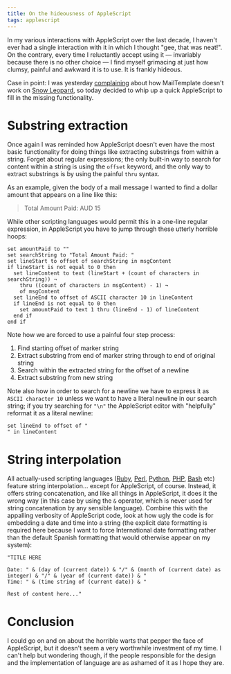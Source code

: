 ```yaml
---
title: On the hideousness of AppleScript
tags: applescript
---
```


In my various interactions with AppleScript over the last decade, I haven't ever had a single interaction with it in which I thought "gee, that was neat!". On the contrary, every time I reluctantly accept using it — invariably because there is no other choice — I find myself grimacing at just how clumsy, painful and awkward it is to use. It is frankly hideous.

Case in point: I was yesterday [complaining](/twitter/337) about how MailTemplate doesn't work on [Snow Leopard](/wiki/Snow_Leopard), so today decided to whip up a quick AppleScript to fill in the missing functionality.

# Substring extraction

Once again I was reminded how AppleScript doesn't even have the most basic functionality for doing things like extracting substrings from within a string. Forget about regular expressions; the only built-in way to search for content within a string is using the `offset` keyword, and the only way to extract substrings is by using the painful `thru` syntax.

As an example, given the body of a mail message I wanted to find a dollar amount that appears on a line like this:

> Total Amount Paid: AUD 15

While other scripting languages would permit this in a one-line regular expression, in AppleScript you have to jump through these utterly horrible hoops:

```applescript
set amountPaid to ""
set searchString to "Total Amount Paid: "
set lineStart to offset of searchString in msgContent
if lineStart is not equal to 0 then
  set lineContent to text (lineStart + (count of characters in searchString)) ¬
    thru ((count of characters in msgContent) - 1) ¬
    of msgContent
  set lineEnd to offset of ASCII character 10 in lineContent
  if lineEnd is not equal to 0 then
    set amountPaid to text 1 thru (lineEnd - 1) of lineContent
  end if
end if
```

Note how we are forced to use a painful four step process:

1.  Find starting offset of marker string
2.  Extract substring from end of marker string through to end of original string
3.  Search within the extracted string for the offset of a newline
4.  Extract substring from new string

Note also how in order to search for a newline we have to express it as `ASCII character 10` unless we want to have a literal newline in our search string; if you try searching for `"\n"` the AppleScript editor with "helpfully" reformat it as a literal newline:

```applescript
set lineEnd to offset of "
" in lineContent
```

# String interpolation

All actually-used scripting languages ([Ruby](/wiki/Ruby), [Perl](/wiki/Perl), [Python](/wiki/Python), [PHP](/wiki/PHP), [Bash](/wiki/Bash) etc) feature string interpolation... except for AppleScript, of course. Instead, it offers string concatenation, and like all things in AppleScript, it does it the wrong way (in this case by using the `&` operator, which is never used for string concatenation by any sensible language). Combine this with the appalling verbosity of AppleScript code, look at how ugly the code is for embedding a date and time into a string (the explicit date formatting is required here because I want to force International date formatting rather than the default Spanish formatting that would otherwise appear on my system):

```applescript
"TITLE HERE
			
Date: " & (day of (current date)) & "/" & (month of (current date) as integer) & "/" & (year of (current date)) & "
Time: " & (time string of (current date)) & "
			
Rest of content here..."
```

# Conclusion

I could go on and on about the horrible warts that pepper the face of AppleScript, but it doesn't seem a very worthwhile investment of my time. I can't help but wondering though, if the people responsible for the design and the implementation of language are as ashamed of it as I hope they are.
